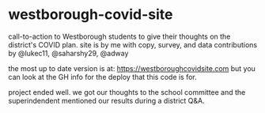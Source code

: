 # westborough-covid-site

call-to-action to Westborough students to give their thoughts on the district's COVID plan. site is by me with copy, survey, and data contributions by @lukec11, @saharshy29, @adway

the most up to date version is at: https://westboroughcovidsite.com but you can look at the GH info for the deploy that this code is for.

project ended well. we got our thoughts to the school committee and the superindendent mentioned our results during a district Q&A.

